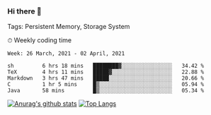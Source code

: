 ### Hi there 👋

Tags: Persistent Memory, Storage System

<!--

[![Anurag's github stats](https://github-readme-stats.vercel.app/api?username=wwyf)](https://github.com/anuraghazra/github-readme-stats)

[![Anurag's github stats](https://github-readme-stats.vercel.app/api?username=wwyf&count_private=true)](https://github.com/anuraghazra/github-readme-stats)


[![Top Langs](https://github-readme-stats.vercel.app/api/top-langs/?username=wwyf&count_private=true&&hide=jupyter%20notebook,html)](https://github.com/anuraghazra/github-readme-stats)



-->


⏱ Weekly coding time

<!--START_SECTION:waka-->
```text
Week: 26 March, 2021 - 02 April, 2021

sh         6 hrs 18 mins   ████████▓░░░░░░░░░░░░░░░░   34.42 % 
TeX        4 hrs 11 mins   █████▓░░░░░░░░░░░░░░░░░░░   22.88 % 
Markdown   3 hrs 47 mins   █████░░░░░░░░░░░░░░░░░░░░   20.66 % 
C          1 hr 5 mins     █▒░░░░░░░░░░░░░░░░░░░░░░░   05.94 % 
Java       58 mins         █▒░░░░░░░░░░░░░░░░░░░░░░░   05.34 % 
```
<!--END_SECTION:waka-->



[![Anurag's github stats](https://github-readme-stats.vercel.app/api?username=wwyf&count_private=true&show_icons=true&hide_border=true)](https://github.com/anuraghazra/github-readme-stats) [![Top Langs](https://github-readme-stats.vercel.app/api/top-langs/?username=wwyf&count_private=true&hide=jupyter%20notebook,html,OpenEdge%20ABL&langs_count=10&layout=compact&hide_border=true)](https://github.com/anuraghazra/github-readme-stats)

<!--

[![willianrod's wakatime stats](https://github-readme-stats.vercel.app/api/wakatime?username=wwyf)](https://github.com/anuraghazra/github-readme-stats)


-->

